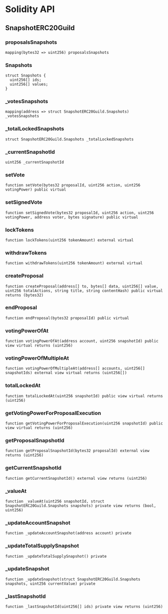# Solidity API

## SnapshotERC20Guild

### proposalsSnapshots

```solidity
mapping(bytes32 => uint256) proposalsSnapshots
```

### Snapshots

```solidity
struct Snapshots {
  uint256[] ids;
  uint256[] values;
}

```

### \_votesSnapshots

```solidity
mapping(address => struct SnapshotERC20Guild.Snapshots) _votesSnapshots
```

### \_totalLockedSnapshots

```solidity
struct SnapshotERC20Guild.Snapshots _totalLockedSnapshots
```

### \_currentSnapshotId

```solidity
uint256 _currentSnapshotId
```

### setVote

```solidity
function setVote(bytes32 proposalId, uint256 action, uint256 votingPower) public virtual
```

### setSignedVote

```solidity
function setSignedVote(bytes32 proposalId, uint256 action, uint256 votingPower, address voter, bytes signature) public virtual
```

### lockTokens

```solidity
function lockTokens(uint256 tokenAmount) external virtual
```

### withdrawTokens

```solidity
function withdrawTokens(uint256 tokenAmount) external virtual
```

### createProposal

```solidity
function createProposal(address[] to, bytes[] data, uint256[] value, uint256 totalActions, string title, string contentHash) public virtual returns (bytes32)
```

### endProposal

```solidity
function endProposal(bytes32 proposalId) public virtual
```

### votingPowerOfAt

```solidity
function votingPowerOfAt(address account, uint256 snapshotId) public view virtual returns (uint256)
```

### votingPowerOfMultipleAt

```solidity
function votingPowerOfMultipleAt(address[] accounts, uint256[] snapshotIds) external view virtual returns (uint256[])
```

### totalLockedAt

```solidity
function totalLockedAt(uint256 snapshotId) public view virtual returns (uint256)
```

### getVotingPowerForProposalExecution

```solidity
function getVotingPowerForProposalExecution(uint256 snapshotId) public view virtual returns (uint256)
```

### getProposalSnapshotId

```solidity
function getProposalSnapshotId(bytes32 proposalId) external view returns (uint256)
```

### getCurrentSnapshotId

```solidity
function getCurrentSnapshotId() external view returns (uint256)
```

### \_valueAt

```solidity
function _valueAt(uint256 snapshotId, struct SnapshotERC20Guild.Snapshots snapshots) private view returns (bool, uint256)
```

### \_updateAccountSnapshot

```solidity
function _updateAccountSnapshot(address account) private
```

### \_updateTotalSupplySnapshot

```solidity
function _updateTotalSupplySnapshot() private
```

### \_updateSnapshot

```solidity
function _updateSnapshot(struct SnapshotERC20Guild.Snapshots snapshots, uint256 currentValue) private
```

### \_lastSnapshotId

```solidity
function _lastSnapshotId(uint256[] ids) private view returns (uint256)
```
